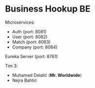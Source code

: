 # Business Hookup BE
Microservices:
 - Auth (port: 8081)
 - User (port: 8082)
 - Match (port: 8083)
 - Company (port: 8084)

Eureka Server (port: 8761)

Tim 3:
  - Muhamed Delalić (**Mr. Worldwide**)
  - Nejra Bahtić
